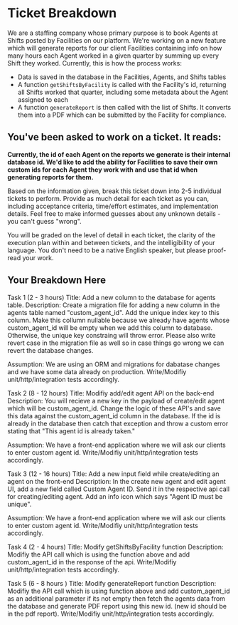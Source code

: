 # Ticket Breakdown

We are a staffing company whose primary purpose is to book Agents at Shifts posted by Facilities on our platform. We're working on a new feature which will generate reports for our client Facilities containing info on how many hours each Agent worked in a given quarter by summing up every Shift they worked. Currently, this is how the process works:

- Data is saved in the database in the Facilities, Agents, and Shifts tables
- A function `getShiftsByFacility` is called with the Facility's id, returning all Shifts worked that quarter, including some metadata about the Agent assigned to each
- A function `generateReport` is then called with the list of Shifts. It converts them into a PDF which can be submitted by the Facility for compliance.

## You've been asked to work on a ticket. It reads:

**Currently, the id of each Agent on the reports we generate is their internal database id. We'd like to add the ability for Facilities to save their own custom ids for each Agent they work with and use that id when generating reports for them.**

Based on the information given, break this ticket down into 2-5 individual tickets to perform. Provide as much detail for each ticket as you can, including acceptance criteria, time/effort estimates, and implementation details. Feel free to make informed guesses about any unknown details - you can't guess "wrong".

You will be graded on the level of detail in each ticket, the clarity of the execution plan within and between tickets, and the intelligibility of your language. You don't need to be a native English speaker, but please proof-read your work.

## Your Breakdown Here

Task 1 (2 - 3 hours)
Title: Add a new column to the database for agents table.
Description: Create a migration file for adding a new column in the agents table named "custom_agent_id". Add the unique index key to this column.
Make this collumn nullable because we already have agents whose custom_agent_id will
be empty when we add this column to database. Otherwise, the unique key constraing will throw error.
Please also write revert case in the migration file as well so in case things go wrong we can revert the database changes.

Assumption: We are using an ORM and migrations for dabatase changes and we have some data already on production.
Write/Modifiy unit/http/integration tests accordingly.

Task 2 (8 - 12 hours)
Title: Modifiy add/edit agent API on the back-end
Description: You will recieve a new key in the payload of create/edit agent which will be custom_agent_id.
Change the logic of these API's and save this data against the custom_agent_id column in the database. If the id
is already in the database then catch that exception and throw a custom error stating
that "This agent id is already taken."

Assumption: We have a front-end application where we will ask our clients to enter custom agent id.
Write/Modifiy unit/http/integration tests accordingly.

Task 3 (12 - 16 hours)
Title: Add a new input field while create/editing an agent on the front-end
Description: In the create new agent and edit agent UI, add a new field called Custom Agent ID.
Send it in the respective api call for creating/editing agent. Add an info icon which says "Agent ID must be unique".

Assumption: We have a front-end application where we will ask our clients to enter custom agent id.
Write/Modifiy unit/http/integration tests accordingly.

Task 4 (2 - 4 hours)
Title: Modify getShiftsByFacility function
Description: Modifiy the API call which is using the function above and add custom_agent_id in the response of the api.
Write/Modifiy unit/http/integration tests accordingly.

Task 5 (6 - 8 hours )
Title: Modify generateReport function
Description: Modifiy the API call which is using function above and add custom_agent_id as an additional parameter if its not empty then fetch the agents data from the database and generate PDF report using this new id. (new id should be in the pdf report).
Write/Modifiy unit/http/integration tests accordingly.
